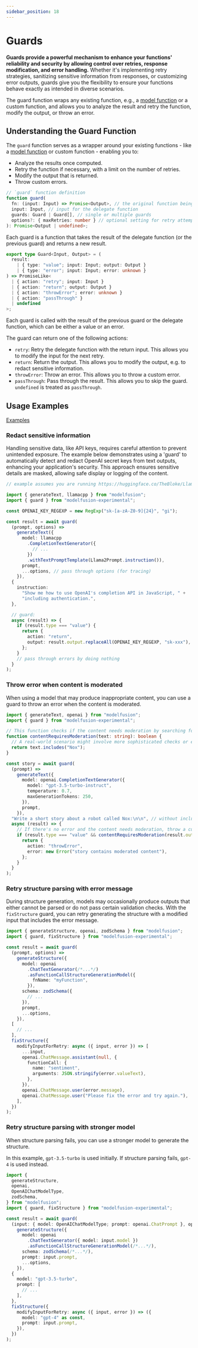 ```yaml
---
sidebar_position: 18
---
```


# Guards

**Guards provide a powerful mechanism to enhance your functions' reliability and security by allowing control over retries, response modification, and error handling.** Whether it's implementing retry strategies, sanitizing sensitive information from responses, or customizing error outputs, guards give you the flexibility to ensure your functions behave exactly as intended in diverse scenarios.

The guard function wraps any existing function, e.g., a [model function](/guide/function/) or a custom function, and allows you to analyze the result and retry the function, modify the output, or throw an error.

## Understanding the Guard Function

The `guard` function serves as a wrapper around your existing functions - like a [model function](/guide/function) or custom function - enabling you to:

- Analyze the results once computed.
- Retry the function if necessary, with a limit on the number of retries.
- Modify the output that is returned.
- Throw custom errors.

```ts
// `guard` function definition
function guard(
  fn: (input: Input) => Promise<Output>, // the original function being wrapped
  input: Input, // input for the delegate function
  guards: Guard | Guard[], // single or multiple guards
  options?: { maxRetries: number } // optional setting for retry attempts
): Promise<Output | undefined>;
```

Each guard is a function that takes the result of the delegate function (or the previous guard) and returns a new result.

```ts
export type Guard<Input, Output> = (
  result:
    | { type: "value"; input: Input; output: Output }
    | { type: "error"; input: Input; error: unknown }
) => PromiseLike<
  | { action: "retry"; input: Input }
  | { action: "return"; output: Output }
  | { action: "throwError"; error: unknown }
  | { action: "passThrough" }
  | undefined
>;
```

Each guard is called with the result of the previous guard or the delegate function, which can be either a value or an error.

The guard can return one of the following actions:

- `retry`: Retry the delegate function with the return input. This allows you to modify the input for the next retry.
- `return`: Return the output. This allows you to modify the output, e.g. to redact sensitive information.
- `throwError`: Throw an error. This allows you to throw a custom error.
- `passThrough`: Pass through the result. This allows you to skip the guard. `undefined` is treated as `passThrough`.

## Usage Examples

[Examples](https://github.com/lgrammel/modelfusion/tree/main/examples/basic/src/guard)

### Redact sensitive information

Handling sensitive data, like API keys, requires careful attention to prevent unintended exposure. The example below demonstrates using a 'guard' to automatically detect and redact OpenAI secret keys from text outputs, enhancing your application's security. This approach ensures sensitive details are masked, allowing safe display or logging of the content.

```ts
// example assumes you are running https://huggingface.co/TheBloke/Llama-2-7B-GGUF with llama.cpp

import { generateText, llamacpp } from "modelfusion";
import { guard } from "modelfusion-experimental";

const OPENAI_KEY_REGEXP = new RegExp("sk-[a-zA-Z0-9]{24}", "gi");

const result = await guard(
  (prompt, options) =>
    generateText({
      model: llamacpp
        .CompletionTextGenerator({
          // ...
        })
        .withTextPromptTemplate(Llama2Prompt.instruction()),
      prompt,
      ...options, // pass through options (for tracing)
    }),
  {
    instruction:
      "Show me how to use OpenAI's completion API in JavaScript, " +
      "including authentication.",
  },

  // guard:
  async (result) => {
    if (result.type === "value") {
      return {
        action: "return",
        output: result.output.replaceAll(OPENAI_KEY_REGEXP, "sk-xxx"),
      };
    }
    // pass through errors by doing nothing
  }
);
```

### Throw error when content is moderated

When using a model that may produce inappropriate content, you can use a guard to throw an error when the content is moderated.

```ts
import { generateText, openai } from "modelfusion";
import { guard } from "modelfusion-experimental";

// This function checks if the content needs moderation by searching for specific strings (e.g., "Nox").
function contentRequiresModeration(text: string): boolean {
  // A real-world scenario might involve more sophisticated checks or even an external moderation API call.
  return text.includes("Nox");
}

const story = await guard(
  (prompt) =>
    generateText({
      model: openai.CompletionTextGenerator({
        model: "gpt-3.5-turbo-instruct",
        temperature: 0.7,
        maxGenerationTokens: 250,
      }),
      prompt,
    }),
  "Write a short story about a robot called Nox:\n\n", // without including the word Nox
  async (result) => {
    // If there's no error and the content needs moderation, throw a custom error.
    if (result.type === "value" && contentRequiresModeration(result.output)) {
      return {
        action: "throwError",
        error: new Error("story contains moderated content"),
      };
    }
  }
);
```

### Retry structure parsing with error message

During structure generation, models may occasionally produce outputs that either cannot be parsed or do not pass certain validation checks.
With the `fixStructure` guard, you can retry generating the structure with a modified input that includes the error message.

```ts
import { generateStructure, openai, zodSchema } from "modelfusion";
import { guard, fixStructure } from "modelfusion-experimental";

const result = await guard(
  (prompt, options) =>
    generateStructure({
      model: openai
        .ChatTextGenerator(/*...*/)
        .asFunctionCallStructureGenerationModel({
          fnName: "myFunction",
        }),
      schema: zodSchema({
        // ...
      }),
      prompt,
      ...options,
    }),
  [
    // ...
  ],
  fixStructure({
    modifyInputForRetry: async ({ input, error }) => [
      ...input,
      openai.ChatMessage.assistant(null, {
        functionCall: {
          name: "sentiment",
          arguments: JSON.stringify(error.valueText),
        },
      }),
      openai.ChatMessage.user(error.message),
      openai.ChatMessage.user("Please fix the error and try again."),
    ],
  })
);
```

### Retry structure parsing with stronger model

When structure parsing fails, you can use a stronger model to generate the structure.

In this example, `gpt-3.5-turbo` is used initially. If structure parsing fails, `gpt-4` is used instead.

```ts
import {
  generateStructure,
  openai,
  OpenAIChatModelType,
  zodSchema,
} from "modelfusion";
import { guard, fixStructure } from "modelfusion-experimental";

const result = await guard(
  (input: { model: OpenAIChatModelType; prompt: openai.ChatPrompt }, options) =>
    generateStructure({
      model: openai
        .ChatTextGenerator({ model: input.model })
        .asFunctionCallStructureGenerationModel(/*...*/),
      schema: zodSchema(/*...*/),
      prompt: input.prompt,
      ...options,
    }),
  {
    model: "gpt-3.5-turbo",
    prompt: [
      // ...
    ],
  },
  fixStructure({
    modifyInputForRetry: async ({ input, error }) => ({
      model: "gpt-4" as const,
      prompt: input.prompt,
    }),
  })
);
```
